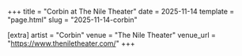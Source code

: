 +++
title = "Corbin at The Nile Theater"
date = 2025-11-14
template = "page.html"
slug = "2025-11-14-corbin"

[extra]
artist = "Corbin"
venue = "The Nile Theater"
venue_url = "https://www.theniletheater.com/"
+++
